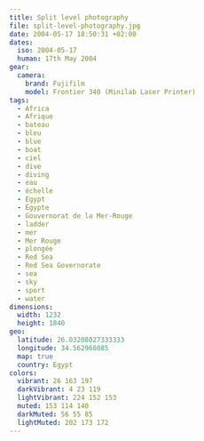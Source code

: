 ```yaml
---
title: Split level photography
file: split-level-photography.jpg
date: 2004-05-17 18:50:31 +02:00
dates:
  iso: 2004-05-17
  human: 17th May 2004
gear:
  camera:
    brand: Fujifilm
    model: Frontier 340 (Minilab Laser Printer)
tags:
  - Africa
  - Afrique
  - bateau
  - bleu
  - blue
  - boat
  - ciel
  - dive
  - diving
  - eau
  - échelle
  - Egypt
  - Égypte
  - Gouvernorat de la Mer-Rouge
  - ladder
  - mer
  - Mer Rouge
  - plongée
  - Red Sea
  - Red Sea Governorate
  - sea
  - sky
  - sport
  - water
dimensions:
  width: 1232
  height: 1840
geo:
  latitude: 26.03208027333333
  longitude: 34.562968085
  map: true
  country: Egypt
colors:
  vibrant: 26 163 197
  darkVibrant: 4 23 119
  lightVibrant: 224 152 153
  muted: 153 114 140
  darkMuted: 56 55 85
  lightMuted: 202 173 172
---
```



